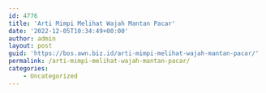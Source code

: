 ```yaml
---
id: 4776
title: 'Arti Mimpi Melihat Wajah Mantan Pacar'
date: '2022-12-05T10:34:49+00:00'
author: admin
layout: post
guid: 'https://bos.awn.biz.id/arti-mimpi-melihat-wajah-mantan-pacar/'
permalink: /arti-mimpi-melihat-wajah-mantan-pacar/
categories:
    - Uncategorized
---
```


